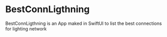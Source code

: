 # BestConnLigthning
BestConnLigthning is an App maked in SwiftUI to list the best connections for lighting network
